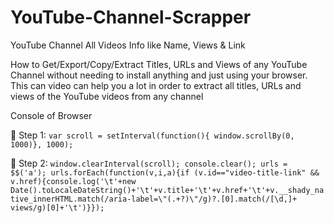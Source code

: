 # YouTube-Channel-Scrapper
YouTube Channel All Videos Info like Name, Views &amp; Link


How to Get/Export/Copy/Extract Titles, URLs and Views of any YouTube Channel without needing to install anything and just using your browser. This can video can help you a lot in order to extract all titles, URLs and views of the YouTube videos from any channel

Console of Browser

🔷 Step 1:
`var scroll = setInterval(function(){ window.scrollBy(0, 1000)}, 1000);`

🔷 Step 2:
`window.clearInterval(scroll); console.clear(); urls = $$('a'); urls.forEach(function(v,i,a){if (v.id=="video-title-link" && v.href){console.log('\t'+new Date().toLocaleDateString()+'\t'+v.title+'\t'+v.href+'\t'+v.__shady_native_innerHTML.match(/aria-label=\"(.+?)\"/g)?.[0].match(/[\d,]+ views/g)[0]+'\t')}});`
